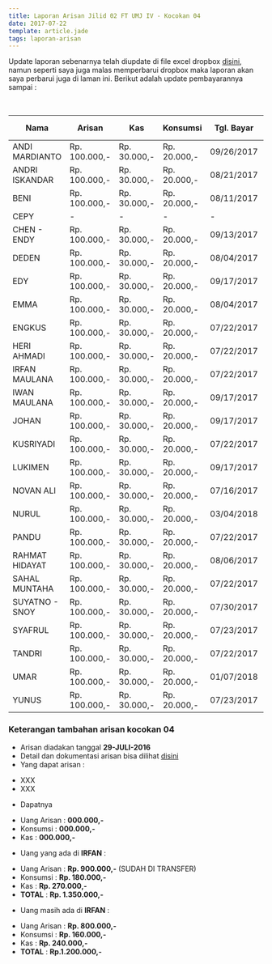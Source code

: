 ```yaml
---
title: Laporan Arisan Jilid 02 FT UMJ IV - Kocokan 04
date: 2017-07-22
template: article.jade
tags: laporan-arisan
---
```


Update laporan sebenarnya telah diupdate di file excel dropbox [disini](https://www.dropbox.com/s/lqrvit24hfh3fot/Arisan%20UMJ%20TechInfo4%20Jilid%2002.xlsx?dl=0), namun seperti saya juga malas memperbarui dropbox maka laporan akan saya perbarui juga di laman ini. Berikut adalah update pembayarannya sampai :

<br/>
<span class="more"></span>


|Nama						| Arisan 		  	| Kas 			| Konsumsi 		| Tgl. Bayar	| Transfered To |
|-------------	|---------------|-----------|-------------|-------------|---------------|
| ANDI MARDIANTO 			|Rp. 100.000,- 		|Rp. 30.000,-	| Rp. 20.000,-	|09/26/2017		| IRFAN			|
| ANDRI ISKANDAR 			|Rp. 100.000,- 		|Rp. 30.000,-	| Rp. 20.000,-	|08/21/2017		| IRFAN			|
| BENI 						    |Rp. 100.000,- 		|Rp. 30.000,-	| Rp. 20.000,-	|08/11/2017		| IRFAN			|
| CEPY 						    |- 			  		| -				| -				|-				|-				|
| CHEN - ENDY 				|Rp. 100.000,- 		|Rp. 30.000,-	| Rp. 20.000,-	|09/13/2017		| IRFAN			|
| DEDEN 					    |Rp. 100.000,- 		|Rp. 30.000,-	| Rp. 20.000,-	|08/04/2017		| IRFAN			|
| EDY 						    |Rp. 100.000,- 		|Rp. 30.000,-	| Rp. 20.000,-	|09/17/2017		| IRFAN			|
| EMMA 						    |Rp. 100.000,- 		|Rp. 30.000,-	| Rp. 20.000,-	|08/04/2017		| IRFAN			|
| ENGKUS 					    |Rp. 100.000,- 		|Rp. 30.000,-	| Rp. 20.000,-	|07/22/2017		| IRFAN			|
| HERI AHMADI 				|Rp. 100.000,- 		|Rp. 30.000,-	| Rp. 20.000,-	|07/22/2017		| IRFAN			|
| IRFAN MAULANA 			|Rp. 100.000,- 		|Rp. 30.000,-	| Rp. 20.000,-	|07/22/2017		| IRFAN			|
| IWAN MAULANA 				|Rp. 100.000,- 		|Rp. 30.000,-	| Rp. 20.000,-	|09/17/2017		| IRFAN			|
| JOHAN 					    |Rp. 100.000,- 		|Rp. 30.000,-	| Rp. 20.000,-	|09/17/2017		| IRFAN			|
| KUSRIYADI 				  |Rp. 100.000,- 		|Rp. 30.000,-	| Rp. 20.000,-	|07/22/2017		| IRFAN			|
| LUKIMEN 					  |Rp. 100.000,- 		|Rp. 30.000,-	| Rp. 20.000,-	|09/17/2017		| IRFAN			|
| NOVAN ALI 				  |Rp. 100.000,- 		|Rp. 30.000,-	| Rp. 20.000,-	|07/16/2017		| IRFAN			|
| NURUL				 		    |Rp. 100.000,- 		|Rp. 30.000,-	| Rp. 20.000,-	|03/04/2018		| IRFAN     |
| PANDU 					    |Rp. 100.000,- 		|Rp. 30.000,-	| Rp. 20.000,-	|07/22/2017		| IRFAN			|
| RAHMAT HIDAYAT 			|Rp. 100.000,- 		|Rp. 30.000,-	| Rp. 20.000,-	|08/06/2017		| IRFAN			|
| SAHAL MUNTAHA 			|Rp. 100.000,- 		|Rp. 30.000,-	| Rp. 20.000,-	|07/22/2017		| IRFAN			|
| SUYATNO - SNOY 			|Rp. 100.000,- 		|Rp. 30.000,-	| Rp. 20.000,-	|07/30/2017		| IRFAN			|
| SYAFRUL 					  |Rp. 100.000,- 		|Rp. 30.000,-	| Rp. 20.000,-	|07/23/2017		| IRFAN			|
| TANDRI 					    |Rp. 100.000,- 		|Rp. 30.000,-	| Rp. 20.000,-	|07/22/2017		| IRFAN			|
| UMAR 						    |Rp. 100.000,- 		|Rp. 30.000,-	| Rp. 20.000,-	|01/07/2018		| IRFAN			|
| YUNUS 					    |Rp. 100.000,- 		|Rp. 30.000,-	| Rp. 20.000,-	|07/23/2017		| IRFAN			|



### Keterangan tambahan arisan kocokan 04
+ Arisan diadakan tanggal **29-JULI-2016**
+ Detail dan dokumentasi arisan bisa dilihat [disini](https://ft-umj-4.github.io/story/articles/arisan-jilid-2-04-Rumah-Pandu/)
+ Yang dapat arisan :
 - XXX
 - XXX
+ Dapatnya
 - Uang Arisan	 : **000.000,-**
 - Konsumsi 	   : **000.000,-**
 - Kas 			     : **000.000,-**
+ Uang yang ada di **IRFAN** :
 - Uang Arisan	 : **Rp.   900.000,-** (SUDAH DI TRANSFER)
 - Konsumsi 	   : **Rp.   180.000,-**
 - Kas 			     : **Rp.   270.000,-**
 - **TOTAL**	   : **Rp. 1.350.000,-**
+ Uang masih ada di **IRFAN** :
 - Uang Arisan	 : **Rp. 800.000,-**
 - Konsumsi 	   : **Rp. 160.000,-**
 - Kas 			     : **Rp. 240.000,-**
 - **TOTAL**	   : **Rp.1.200.000,-**
